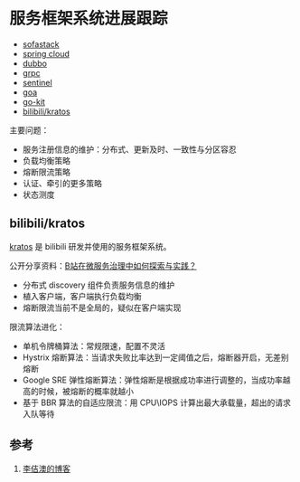 <!-- toc -->
# 服务框架系统进展跟踪

* [sofastack](https://www.sofastack.tech/)
* [spring cloud](https://spring.io/)
* [dubbo](https://dubbo.apache.org/en-us/)
* [grpc](https://grpc.io/)
* [sentinel](https://github.com/alibaba/Sentinel)
* [goa](https://goa.design/design/overview/)
* [go-kit](https://github.com/go-kit/kit)
* [bilibili/kratos](https://github.com/bilibili/kratos)

主要问题：

* 服务注册信息的维护：分布式、更新及时、一致性与分区容忍
* 负载均衡策略
* 熔断限流策略
* 认证、牵引的更多策略
* 状态测度

## bilibili/kratos

[kratos](https://github.com/bilibili/kratos) 是 bilibili 研发并使用的服务框架系统。

公开分享资料：[B站在微服务治理中如何探索与实践？](https://mp.weixin.qq.com/s/OAjcQdQxQzTRRv6q52JPNg)

* 分布式 discovery 组件负责服务信息的维护
* 植入客户端，客户端执行负载均衡
* 熔断限流当前不是全局的，疑似在客户端实现

限流算法进化：

* 单机令牌桶算法：常规限速，配置不灵活
* Hystrix 熔断算法：当请求失败比率达到一定阈值之后，熔断器开启，无差别熔断
* Google SRE 弹性熔断算法：弹性熔断是根据成功率进行调整的，当成功率越高的时候，被熔断的概率就越小 
* 基于 BBR 算法的自适应限流：用 CPU\IOPS 计算出最大承载量，超出的请求入队等待

## 参考

1. [李佶澳的博客][1]

[1]: https://www.lijiaocn.com "李佶澳的博客"
